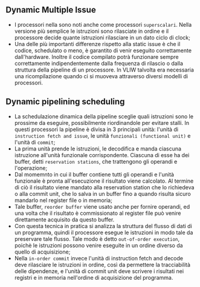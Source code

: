## Dynamic Multiple Issue
- I processori nella sono noti anche come processori `superscalari`. Nella versione più semplice le istruzioni sono rilasciate in ordine e il processore decide quante istruzioni rilasciare in un dato ciclo di clock;
- Una delle più importanti differenze rispetto alla static issue è che il codice, schedulato o meno, è garantito di venir eseguito correttamente dall'hardware. Inoltre il codice compilato potrà funzionare sempre correttamente indipendentemente dalla frequenza di rilascio o dalla struttura della pipeline di un processore. In VLIW talvolta era necessaria una ricompilazione quando ci si muoveva attraverso diversi modelli di processori.

## Dynamic pipelining scheduling
- La schedulazione dinamica della pipeline sceglie quali istruzioni sono le prossime da eseguire, possibilmente riordinandole per evitare stalli. In questi processori la pipeline è divisa in 3 principali unità: l'unità di `instruction fetch and issue`, le unità  `funzionali (functional unit)` e l'unità di  `commit`;
- La prima unità prende le istruzioni, le decodifica e manda ciascuna istruzione all'unità funzionale corrispondente. Ciascuna di esse ha dei buffer, detti `reservation stations`, che trattengono gli operandi e l'operazione;
- Dal momemnto in cui il buffer contiene tutti gli operandi e l'unità funzionale è pronta all'esecuzione il risultato viene calcolato. Al termine di ciò il risultato viene mandato alla reservation station che lo richiedeva o alla commit unit, che lo salva in un buffer fino a quando risulta sicuro mandarlo nel register file o in memoria;
- Tale buffer, `reorder buffer` viene usato anche per fornire operandi, ed una volta che il risultato è commissionato al register file può venire direttamente acquisito da questo buffer.
- Con questa tecnica in pratica si analizza la struttura del flusso di dati di un programma, quindi il processore esegue le istruzioni in modo tale da preservare tale flusso. Tale modo è detto `out-of-order execution`, poichè le istruzioni possono venire eseguite in un ordine diverso da quello di acquisizione;
- Nella `in-order commit` invece l'unità di instruction fetch and decode deve rilasciare le istruzioni in ordine, così da permettere la tracciabilità delle dipendenze, e l'unità di commit unit deve scrivere i risultati nei registri e in memoria nell'ordine di acquisizione del programma.